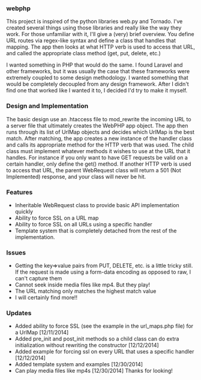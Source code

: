 ### webphp

This project is inspired of the python libraries web.py and Tornado. I've created several things using
those libraries and really like the way they work. For those unfamiliar with it, I'll give a (very) brief
overview. You define URL routes via regex-like syntax and define a class that handles that mapping. The app
then looks at what HTTP verb is used to access that URL, and called the appropriate class method (get, put, delete, etc.)


I wanted something in PHP that would do the same. I found Laravel and other frameworks, but it was usually the case that these
frameworks were extremely coupled to some design methodology. I wanted something that would be completely decoupled from any
design framework. After I didn't find one that worked like I wanted it to, I decided I'd try to make it myself. 

### Design and Implementation

The basic design use an .htaccess file to mod_rewrite the incoming URL to a server file that ultimately creates the WebPHP
app object. The app then runs through its list of UrlMap objects and decides which UrlMap is the best match. After matching,
the app creates a new instance of the handler class and calls its appropriate method for the HTTP verb that was used.
The child class must implement whatever methods it wishes to use at the URL that it handles. For instance if you only
want to have GET requests be valid on a certain handler, only define the get() method. If another HTTP verb is used to 
access that URL, the parent WebRequest class will return a 501 (Not Implemented) response, and your class will never be hit.

### Features
* Inheritable WebRequest class to provide basic API implementation quickly
* Ability to force SSL on a URL map
* Ability to force SSL on all URLs using a specific handler
* Template system that is completely detached from the rest of the implementation.


### Issues
* Getting the key=>value pairs from PUT, DELETE, etc. is a little tricky still. If the request is made using a form-data encoding as opposed to raw, I can't capture them
* Cannot seek inside media files like mp4. But they play!
* The URL matching only matches the highest match value
* I will certainly find more!!


### Updates
* Added ability to force SSL (see the example in the url_maps.php file) for a UrlMap [12/11/2014]
* Added pre_init and post_init methods so a child class can do extra initialization without rewriting the constructor [12/12/2014]
* Added example for forcing ssl on every URL that uses a specific handler [12/12/2014]
* Added template system and examples [12/30/2014]
* Can play media files like mp4s [12/30/2014]
Thanks for looking!